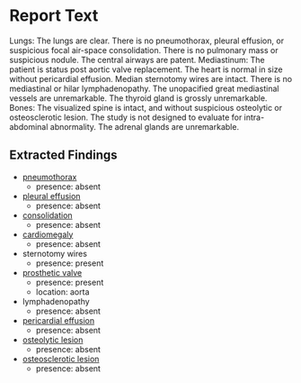 # Report Text

Lungs: The lungs are clear.  There is no pneumothorax, pleural effusion, or suspicious
focal air-space consolidation.  There is no pulmonary mass or suspicious nodule.  The
central airways are patent.
Mediastinum: The patient is status post aortic valve replacement. The heart is normal in
size without pericardial effusion. Median sternotomy wires are intact.
There is no mediastinal or hilar lymphadenopathy.  The unopacified great mediastinal
vessels are unremarkable.  The thyroid gland is grossly unremarkable.  
Bones: The visualized spine is intact, and without suspicious osteolytic or osteosclerotic
lesion.
The study is not designed to evaluate for intra-abdominal abnormality. The adrenal glands
are unremarkable.

## Extracted Findings

- [pneumothorax](../../definitions/hood/pneumothorax.md)
  - presence: absent
- [pleural effusion](../../definitions/hood/pleural-effusion.md)
  - presence: absent
- [consolidation](../../definitions/smartreporting/consolidation.txt)
  - presence: absent
- [cardiomegaly](../../definitions/upmedic/Cardiomegaly.cde.md)
  - presence: absent
- sternotomy wires
  - presence: present
- [prosthetic valve](../../definitions/hood/aortic-valve-replacement.md)
  - presence: present
  - location: aorta
- lymphadenopathy
  - presence: absent
- [pericardial effusion](../../definitions/hood/pericardial-effusion.md)
  - presence: absent
- [osteolytic lesion](../../definitions/hood/lytic-lesion.md)
  - presence: absent
- [osteosclerotic lesion](../../definitions/hood/sclerotic-lesion.md)
  - presence: absent
  